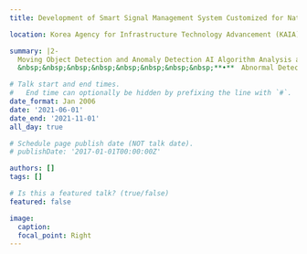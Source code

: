 ```yaml
---
title: Development of Smart Signal Management System Customized for National Roads

location: Korea Agency for Infrastructure Technology Advancement (KAIA)

summary: |2-
  Moving Object Detection and Anomaly Detection AI Algorithm Analysis and Dataset Construction <br> 
  &nbsp;&nbsp;&nbsp;&nbsp;&nbsp;&nbsp;&nbsp;&nbsp;**•**　Abnormal Detection, Vehicle Speed Estimation

# Talk start and end times.
#   End time can optionally be hidden by prefixing the line with `#`.
date_format: Jan 2006
date: '2021-06-01'
date_end: '2021-11-01'
all_day: true

# Schedule page publish date (NOT talk date).
# publishDate: '2017-01-01T00:00:00Z'

authors: []
tags: []

# Is this a featured talk? (true/false)
featured: false

image:
  caption: 
  focal_point: Right
---
```

